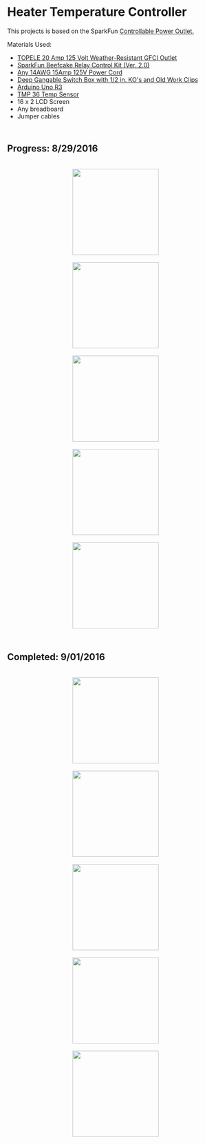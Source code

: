 # Heater Temperature Controller

This projects is based on the SparkFun [Controllable Power Outlet.](https://www.sparkfun.com/tutorials/119)

Materials Used:

- [TOPELE 20 Amp 125 Volt Weather-Resistant GFCI Outlet](https://amzn.com/B00X725XMI)
- [SparkFun Beefcake Relay Control Kit (Ver. 2.0)](https://www.sparkfun.com/products/13815)
- [Any 14AWG 15Amp 125V Power Cord](https://amzn.com/B007O0XL4Q)
- [Deep Gangable Switch Box with 1/2 in. KO's and Old Work Clips](http://www.homedepot.com/p/Unbranded/100532608?MERCH=REC-_-PIPHorizontal1_rr-_-202597295-_-100532608-_-N)
- [Arduino Uno R3](https://amzn.com/B008GRTSV6)
- [TMP 36 Temp Sensor](https://www.adafruit.com/product/165)
- 16 x 2 LCD Screen
- Any breadboard
- Jumper cables

<!--- --------------------------------------------PROGRESS 8/29/2016-------------------------------------------------------- -->
## <br>Progress: 8/29/2016</br>
<p align="center">
  <br>
    <a href="https://github.com/machavezg9/RPi-Arduino-Projects/blob/master/Controllable_Power_Outlet/Pictures/IMG_4538.JPG?raw=true">
    <img src="https://github.com/machavezg9/RPi-Arduino-Projects/blob/master/Controllable_Power_Outlet/Pictures/IMG_4538_THM.JPG?raw=true" width="200" align="middle">
    </a>
  </br>
  <br>
    <a href="https://github.com/machavezg9/RPi-Arduino-Projects/blob/master/Controllable_Power_Outlet/Pictures/IMG_4539.JPG?raw=true">
    <img src="https://github.com/machavezg9/RPi-Arduino-Projects/blob/master/Controllable_Power_Outlet/Pictures/IMG_4539_THM.JPG?raw=true" width="200" align="middle">
    </a>
  </br>
  <br>
    <a href="https://github.com/machavezg9/RPi-Arduino-Projects/blob/master/Controllable_Power_Outlet/Pictures/IMG_4540.JPG?raw=true">
    <img src="https://github.com/machavezg9/RPi-Arduino-Projects/blob/master/Controllable_Power_Outlet/Pictures/IMG_4540_THM.JPG?raw=true" width="200" align="middle">
    </a>
  </br>
  <br>
    <a href="https://github.com/machavezg9/RPi-Arduino-Projects/blob/master/Controllable_Power_Outlet/Pictures/IMG_4541.JPG?raw=true">
    <img src="https://github.com/machavezg9/RPi-Arduino-Projects/blob/master/Controllable_Power_Outlet/Pictures/IMG_4541_THM.JPG?raw=true" width="200" align="middle">
    </a>
  </br>
  <br>
    <a href="https://github.com/machavezg9/RPi-Arduino-Projects/blob/master/Controllable_Power_Outlet/Pictures/IMG_4542.JPG?raw=true">
    <img src="https://github.com/machavezg9/RPi-Arduino-Projects/blob/master/Controllable_Power_Outlet/Pictures/IMG_4542_THM.JPG?raw=true" width="200" align="middle">
    </a>
  </br>
</p>

<!--- --------------------------------------------PROGRESS 9/01/2016-------------------------------------------------------- -->
## <br>Completed: 9/01/2016</br>
<p align="center">
  <br>
    <a href="https://github.com/machavezg9/RPi-Arduino-Projects/blob/master/Controllable_Power_Outlet/Pictures/IMG_4552.JPG?raw=true">
    <img src="https://github.com/machavezg9/RPi-Arduino-Projects/blob/master/Controllable_Power_Outlet/Pictures/IMG_4552_THM.JPG?raw=true" width="200" align="middle">
    </a>
  </br>
  <br>
    <a href="https://github.com/machavezg9/RPi-Arduino-Projects/blob/master/Controllable_Power_Outlet/Pictures/IMG_4553.JPG?raw=true">
    <img src="https://github.com/machavezg9/RPi-Arduino-Projects/blob/master/Controllable_Power_Outlet/Pictures/IMG_4553_THM.JPG?raw=true" width="200" align="middle">
    </a>
  </br>
  <br>
    <a href="https://github.com/machavezg9/RPi-Arduino-Projects/blob/master/Controllable_Power_Outlet/Pictures/IMG_4554.JPG?raw=true">
    <img src="https://github.com/machavezg9/RPi-Arduino-Projects/blob/master/Controllable_Power_Outlet/Pictures/IMG_4554_THM.JPG?raw=true" width="200" align="middle">
    </a>
  </br>
  <br>
    <a href="https://github.com/machavezg9/RPi-Arduino-Projects/blob/master/Controllable_Power_Outlet/Pictures/IMG_4555.JPG?raw=true">
    <img src="https://github.com/machavezg9/RPi-Arduino-Projects/blob/master/Controllable_Power_Outlet/Pictures/IMG_4555_THM.JPG?raw=true" width="200" align="middle">
    </a>
  </br>
  <br>
    <a href="https://github.com/machavezg9/RPi-Arduino-Projects/blob/master/Controllable_Power_Outlet/Pictures/IMG_4557.JPG?raw=true">
    <img src="https://github.com/machavezg9/RPi-Arduino-Projects/blob/master/Controllable_Power_Outlet/Pictures/IMG_4557_THM.JPG?raw=true" width="200" align="middle">
    </a>
  </br>
</p>

<!--- (http://trykramdown.herokuapp.com/) (https://georgedewar.wordpress.com/2015/07/27/using-pid-on-an-arduino-to-control-an-electric-heater/)-->
